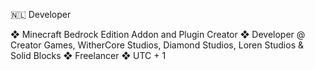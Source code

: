 🇳🇱 Developer

❖ Minecraft Bedrock Edition Addon and Plugin Creator
❖ Developer @ Creator Games, WitherCore Studios, Diamond Studios, Loren Studios & Solid Blocks
❖ Freelancer
❖ UTC + 1
